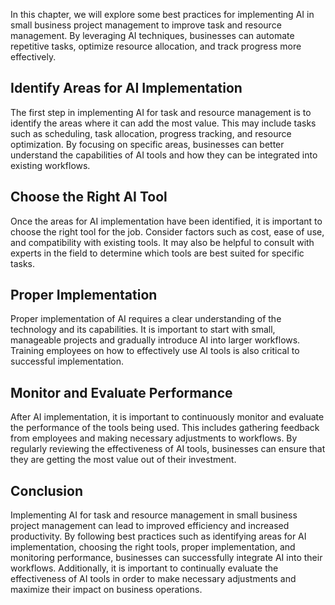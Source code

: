 
In this chapter, we will explore some best practices for implementing AI in small business project management to improve task and resource management. By leveraging AI techniques, businesses can automate repetitive tasks, optimize resource allocation, and track progress more effectively.

Identify Areas for AI Implementation
------------------------------------

The first step in implementing AI for task and resource management is to identify the areas where it can add the most value. This may include tasks such as scheduling, task allocation, progress tracking, and resource optimization. By focusing on specific areas, businesses can better understand the capabilities of AI tools and how they can be integrated into existing workflows.

Choose the Right AI Tool
------------------------

Once the areas for AI implementation have been identified, it is important to choose the right tool for the job. Consider factors such as cost, ease of use, and compatibility with existing tools. It may also be helpful to consult with experts in the field to determine which tools are best suited for specific tasks.

Proper Implementation
---------------------

Proper implementation of AI requires a clear understanding of the technology and its capabilities. It is important to start with small, manageable projects and gradually introduce AI into larger workflows. Training employees on how to effectively use AI tools is also critical to successful implementation.

Monitor and Evaluate Performance
--------------------------------

After AI implementation, it is important to continuously monitor and evaluate the performance of the tools being used. This includes gathering feedback from employees and making necessary adjustments to workflows. By regularly reviewing the effectiveness of AI tools, businesses can ensure that they are getting the most value out of their investment.

Conclusion
----------

Implementing AI for task and resource management in small business project management can lead to improved efficiency and increased productivity. By following best practices such as identifying areas for AI implementation, choosing the right tools, proper implementation, and monitoring performance, businesses can successfully integrate AI into their workflows. Additionally, it is important to continually evaluate the effectiveness of AI tools in order to make necessary adjustments and maximize their impact on business operations.
